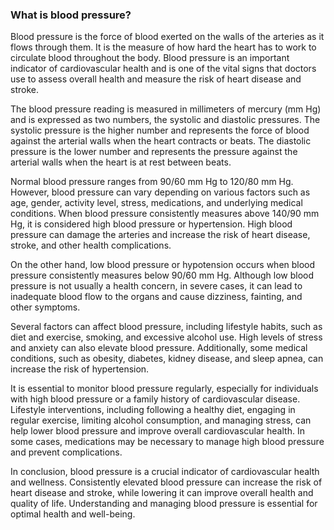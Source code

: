 ### What is blood pressure?

Blood pressure is the force of blood exerted on the walls of the arteries as it flows through them. It is the measure of how hard the heart has to work to circulate blood throughout the body. Blood pressure is an important indicator of cardiovascular health and is one of the vital signs that doctors use to assess overall health and measure the risk of heart disease and stroke.

The blood pressure reading is measured in millimeters of mercury (mm Hg) and is expressed as two numbers, the systolic and diastolic pressures. The systolic pressure is the higher number and represents the force of blood against the arterial walls when the heart contracts or beats. The diastolic pressure is the lower number and represents the pressure against the arterial walls when the heart is at rest between beats.

Normal blood pressure ranges from 90/60 mm Hg to 120/80 mm Hg. However, blood pressure can vary depending on various factors such as age, gender, activity level, stress, medications, and underlying medical conditions. When blood pressure consistently measures above 140/90 mm Hg, it is considered high blood pressure or hypertension. High blood pressure can damage the arteries and increase the risk of heart disease, stroke, and other health complications.

On the other hand, low blood pressure or hypotension occurs when blood pressure consistently measures below 90/60 mm Hg. Although low blood pressure is not usually a health concern, in severe cases, it can lead to inadequate blood flow to the organs and cause dizziness, fainting, and other symptoms.

Several factors can affect blood pressure, including lifestyle habits, such as diet and exercise, smoking, and excessive alcohol use. High levels of stress and anxiety can also elevate blood pressure. Additionally, some medical conditions, such as obesity, diabetes, kidney disease, and sleep apnea, can increase the risk of hypertension.

It is essential to monitor blood pressure regularly, especially for individuals with high blood pressure or a family history of cardiovascular disease. Lifestyle interventions, including following a healthy diet, engaging in regular exercise, limiting alcohol consumption, and managing stress, can help lower blood pressure and improve overall cardiovascular health. In some cases, medications may be necessary to manage high blood pressure and prevent complications.

In conclusion, blood pressure is a crucial indicator of cardiovascular health and wellness. Consistently elevated blood pressure can increase the risk of heart disease and stroke, while lowering it can improve overall health and quality of life. Understanding and managing blood pressure is essential for optimal health and well-being.